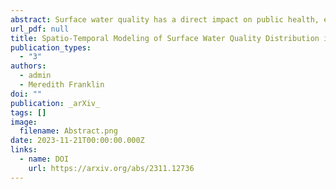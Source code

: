 ```yaml
---
abstract: Surface water quality has a direct impact on public health, ecosystems, and agriculture, in addition to being an important indicator of the overall health of the environment. California's diverse climate, extensive coastline, and varied topography lead to distinct spatial and temporal patterns in surface water. This study offers a comprehensive assessment of these patterns by leveraging around 70 years of data, taking into account climate zones and geographical types. We analyzed surface water quality indicators, including pH, dissolved oxygen, specific conductance, and water temperature, based on field results from approximately 5,000 water quality stations in California Water Quality Data (CWQD). Machine learning (ML) models were developed to establish relationships between spatial and temporal variables, climate zones, geographical types, and water quality indicators. Applying these models to spatially interpolate and temporally predict the four water quality indicators over California for the next 50 years, the research results indicate an uneven distribution of water quality indicators in California, suggesting the presence of potential pollution zones, seawater erosion, and effects of climate change.
url_pdf: null
title: Spatio-Temporal Modeling of Surface Water Quality Distribution in California (1956-2023)
publication_types:
  - "3"
authors:
  - admin
  - Meredith Franklin
doi: ""
publication: _arXiv_
tags: []
image:
  filename: Abstract.png
date: 2023-11-21T00:00:00.000Z
links:
  - name: DOI
    url: https://arxiv.org/abs/2311.12736
---
```

